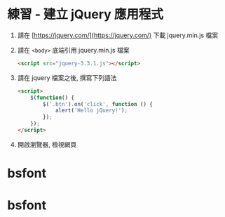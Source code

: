 # 練習 - 建立 jQuery 應用程式

1. 請在 [https://jquery.com/](https://jquery.com/) 下載 jquery.min.js 檔案

1. 請在 `<body>` 底端引用 jquery.min.js 檔案

    ``` html
    <script src="jquery-3.3.1.js"></script>
    ```

1. 請在 jquery 檔案之後, 撰寫下列語法

    ``` html
    <script>
        $(function() {
            $('.btn').on('click', function () {
                alert('Hello jQuery!');
            });
        });
    </script>
    ```

1. 開啟瀏覽器, 檢視網頁
# bsfont
# bsfont
